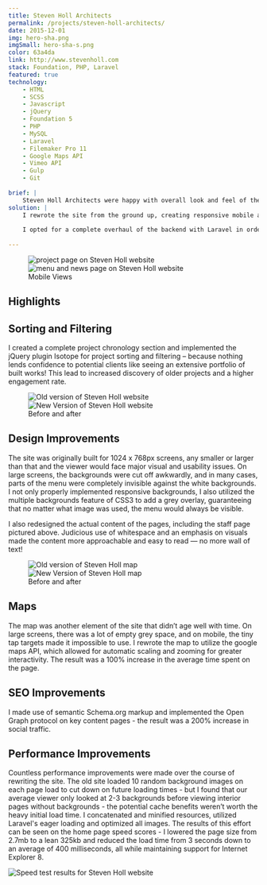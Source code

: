 ```yaml
---
title: Steven Holl Architects
permalink: /projects/steven-holl-architects/
date: 2015-12-01
img: hero-sha.png
imgSmall: hero-sha-s.png
color: 63a4da
link: http://www.stevenholl.com
stack: Foundation, PHP, Laravel
featured: true
technology:
    - HTML
    - SCSS
    - Javascript
    - jQuery
    - Foundation 5
    - PHP
    - MySQL
    - Laravel
    - Filemaker Pro 11
    - Google Maps API
    - Vimeo API
    - Gulp
    - Git
    
brief: | 
    Steven Holl Architects were happy with overall look and feel of their website, but the design wasn’t optimized for mobile and had issues on larger screens. The repetitive, procedural PHP backend hurt their search engine rankings and limited their ability to make changes without breaking the site. </p>
solution: |
    I rewrote the site from the ground up, creating responsive mobile and tablet versions while maintaining the existing visual branding. I combed over every single detail, keeping key elements and making UI improvements to maximise legibility, functionality and performance.
    
    I opted for a complete overhaul of the backend with Laravel in order to utilize the full power of a MVC framework with proper routing, secure database queries and a robust templating engine. This not only provided a boost to search engine rankings, it also patched up some major security issues and made it easier for future developers to pick up where I left off.
    
---
```

<figure class="projects__img-wrapper row full-width" style="background-color: #{{ page.color }}">
        <div class="projects__half">
            <img class="projects__img" src="{{ imgurl }}/img/sha-mob.png" alt="project page on Steven Holl website">
        </div>
        <div class="projects__half">
            <img class="projects__img" src="{{ imgurl }}/img/sha-mob-2.png" alt="menu and news page on Steven Holl website">
        </div>
    <figcaption class="projects__caption">
    Mobile Views
    </figcaption>
</figure>

<div class="row">
    <section class="text-block">
        <h2>Highlights</h2>
        <h2 class="subheading">Sorting and Filtering</h2>
        <p>I created a complete project chronology section and implemented the jQuery plugin Isotope for project sorting and filtering – because nothing lends confidence to potential clients like seeing an extensive portfolio of built works! This lead to increased discovery of older projects and a higher engagement rate.</p>
    </section>
</div>

<figure class="projects__img-wrapper row full-width" style="background-color: #{{ page.color }}">
        <div class="projects__half">
            <img class="projects__img" src="{{ imgurl }}/img/sha-old-12.PNG" alt="Old version of Steven Holl website">
        </div>
        <div class="projects__half">
            <img class="projects__img" src="{{ imgurl }}/img/sha-background2.png" alt="New Version of Steven Holl website">
        </div>
    <figcaption class="projects__caption">
    Before and after
    </figcaption>
</figure>

<div class="row">
    <section class="text-block">
        <h2 class="subheading">Design Improvements</h2>
        <p>The site was originally built for 1024 x 768px screens, any smaller or larger than that and the viewer would face major visual and usability issues. On large screens, the backgrounds were cut off awkwardly, and in many cases, parts of the menu were completely invisible against the white backgrounds. I not only properly implemented responsive backgrounds, I also utilized the multiple backgrounds feature of CSS3 to add a grey overlay, guaranteeing that no matter what image was used, the menu would always be visible.</p>
        <p>I also redesigned the actual content of the pages, including the staff page pictured above. Judicious use of whitespace and an emphasis on visuals made the content more approachable and easy to read — no more wall of text!</p>
    </section>
</div>


<figure class="projects__img-wrapper row full-width" style="background-color: #{{ page.color }}">
    <div class="projects__half">
        <img class="projects__img" src="{{ imgurl }}/img/sha-old11.png" alt="Old version of Steven Holl map">
    </div>
    <div class="projects__half">
        <img class="projects__img" src="{{ imgurl }}/img/sha-map.png" alt="New Version of Steven Holl map">
    </div>
    <figcaption class="projects__caption">
    Before and after
    </figcaption>
</figure>

<div class="row">
    <section class="text-block">
        <h2 class="subheading">Maps</h2>
        <p>The map was another element of the site that didn’t age well with time. On large screens, there was a lot of empty grey space, and on mobile, the tiny tap targets made it impossible to use.  I rewrote the map to utilize the google maps API, which allowed for automatic scaling and zooming for greater interactivity. The result was a 100% increase in the average time spent on the page.</p>
        <h2 class="subheading">SEO Improvements</h2>
        <p>I made use of semantic Schema.org markup and implemented the Open Graph protocol on key content pages - the result was a 200% increase in social traffic.</p>
        <h2 class="subheading">Performance Improvements</h2>
        <p>Countless performance improvements were made over the course of rewriting the site.  The old site loaded 10 random background images on each page load to cut down on future loading times - but I found that our average viewer only looked at 2-3 backgrounds before viewing interior pages without backgrounds - the potential cache benefits weren’t worth the heavy initial load time. I concatenated and minified resources, utilized Laravel's eager loading and optimized all images. The results of this effort can be seen on the home page speed scores - I lowered the page size from 2.7mb to a lean 325kb and reduced the load time from 3 seconds down to an average of 400 milliseconds, all while maintaining support for Internet Explorer 8.
        </p>
        <img src="{{ imgurl }}/img/speedtest4.png" alt="Speed test results for Steven Holl website">
    </section>
</div>
